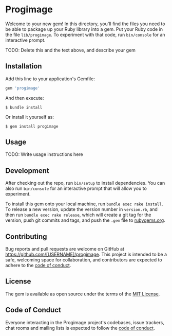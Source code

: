 # Progimage

Welcome to your new gem! In this directory, you'll find the files you need to be able to package up your Ruby library into a gem. Put your Ruby code in the file `lib/progimage`. To experiment with that code, run `bin/console` for an interactive prompt.

TODO: Delete this and the text above, and describe your gem

## Installation

Add this line to your application's Gemfile:

```ruby
gem 'progimage'
```

And then execute:

    $ bundle install

Or install it yourself as:

    $ gem install progimage

## Usage

TODO: Write usage instructions here

## Development

After checking out the repo, run `bin/setup` to install dependencies. You can also run `bin/console` for an interactive prompt that will allow you to experiment.

To install this gem onto your local machine, run `bundle exec rake install`. To release a new version, update the version number in `version.rb`, and then run `bundle exec rake release`, which will create a git tag for the version, push git commits and tags, and push the `.gem` file to [rubygems.org](https://rubygems.org).

## Contributing

Bug reports and pull requests are welcome on GitHub at https://github.com/[USERNAME]/progimage. This project is intended to be a safe, welcoming space for collaboration, and contributors are expected to adhere to the [code of conduct](https://github.com/[USERNAME]/progimage/blob/master/CODE_OF_CONDUCT.md).


## License

The gem is available as open source under the terms of the [MIT License](https://opensource.org/licenses/MIT).

## Code of Conduct

Everyone interacting in the Progimage project's codebases, issue trackers, chat rooms and mailing lists is expected to follow the [code of conduct](https://github.com/[USERNAME]/progimage/blob/master/CODE_OF_CONDUCT.md).
